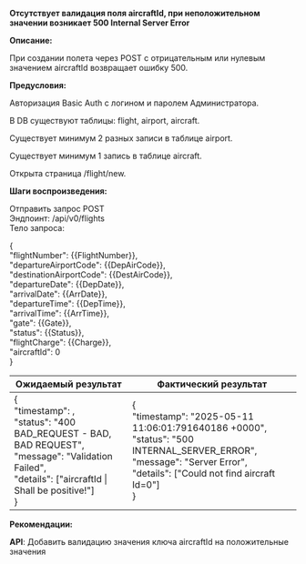 **Отсутствует валидация поля aircraftId, при неположительном значении возникает 500 Internal Server Error**

**Описание:**

При создании полета через POST с отрицательным или нулевым значением aircraftId возвращает ошибку 500.

**Предусловия:**

Авторизация Basic Auth с логином и паролем Администратора.

В DB существуют таблицы: flight, airport, aircraft.

Существует минимум 2 разных записи в таблице airport.

Существует минимум 1 запись в таблице aircraft.

Открыта страница /flight/new.

**Шаги воспроизведения:**

Отправить запрос POST      
Эндпоинт: /api/v0/flights     
Тело запроса:

{      
"flightNumber": {{FlightNumber}},      
"departureAirportCode": {{DepAirCode}},      
"destinationAirportCode": {{DestAirCode}},      
"departureDate": {{DepDate}},      
"arrivalDate": {{ArrDate}},      
"departureTime": {{DepTime}},      
"arrivalTime": {{ArrTime}},      
"gate": {{Gate}},      
"status": {{Status}},      
"flightCharge": {{Charge}},      
"aircraftId": 0      
}

| Ожидаемый результат | Фактический результат |
| --- | --- |
| { <br/>"timestamp": , <br/>"status": "400 BAD_REQUEST - BAD, BAD REQUEST", <br/>"message": "Validation Failed", <br/>"details": ["aircraftId \| Shall be positive!"] <br/>} | { <br/>"timestamp": "2025-05-11 11:06:01:791640186 +0000", <br/>"status": "500 INTERNAL_SERVER_ERROR", <br/>"message": "Server Error", <br/>"details": ["Could not find aircraft Id=0"] <br/>} |

**Рекомендации:**

**API**: Добавить валидацию значения ключа aircraftId на положительные значения
